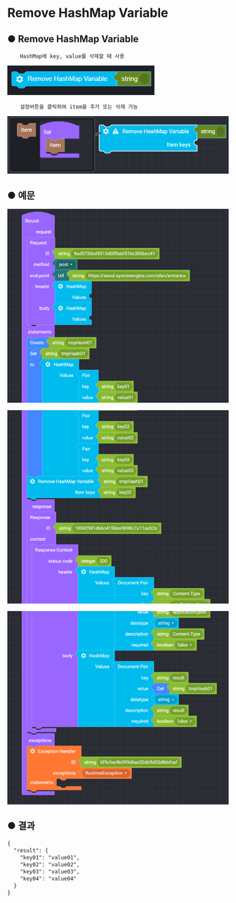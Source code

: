 # Remove HashMap Variable

## ● Remove HashMap Variable

        HashMap에 key, value를 삭제할 때 사용

![](../../.gitbook/assets/image%20%289%29.png)

        설정버튼을 클릭하여 item을 추가 또는 삭제 가능

![](../../.gitbook/assets/image%20%2858%29.png)

## ● 예문



![](../../.gitbook/assets/image%20%2852%29.png)

![](../../.gitbook/assets/image%20%28105%29.png)

![](../../.gitbook/assets/image%20%2882%29.png)

## ● 결과

```text
{
  "result": {
    "key01": "value01",
    "key02": "value02",
    "key03": "value03",
    "key04": "value04"
  }
}
```



